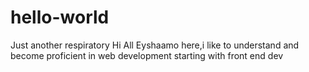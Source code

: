 # hello-world
Just another respiratory
Hi All
Eyshaamo here,i like to understand and become proficient in web development starting with front end dev
